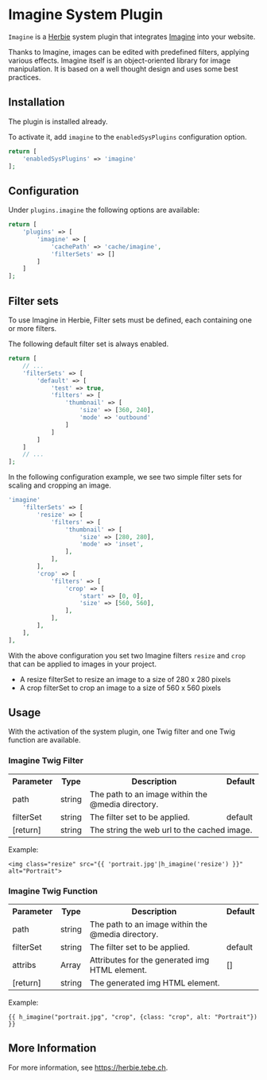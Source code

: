 # Imagine System Plugin

`Imagine` is a [Herbie](http://github.com/getherbie) system plugin that integrates [Imagine](https://imagine.readthedocs.io/en/stable/) into your website.

Thanks to Imagine, images can be edited with predefined filters, applying various effects.
Imagine itself is an object-oriented library for image manipulation.
It is based on a well thought design and uses some best practices.

## Installation

The plugin is installed already.

To activate it, add `imagine` to the `enabledSysPlugins` configuration option.

~~~php
return [
    'enabledSysPlugins' => 'imagine'
];
~~~

## Configuration

Under `plugins.imagine` the following options are available:

~~~php
return [
    'plugins' => [
        'imagine' => [
            'cachePath' => 'cache/imagine',
            'filterSets' => []
        ]
    ]
];
~~~

## Filter sets

To use Imagine in Herbie, Filter sets must be defined, each containing one or more filters.

The following default filter set is always enabled.

~~~php
return [
    // ...
    'filterSets' => [
        'default' => [
            'test' => true,
            'filters' => [
                'thumbnail' => [
                    'size' => [360, 240],
                    'mode' => 'outbound'
                ]
            ]
        ]
    ]
    // ...
];
~~~

In the following configuration example, we see two simple filter sets for scaling and cropping an image.

~~~php
'imagine'
    'filterSets' => [
        'resize' => [
            'filters' => [
                'thumbnail' => [
                    'size' => [280, 280],
                    'mode' => 'inset',
                ],
            ],
        ],
        'crop' => [
            'filters' => [
                'crop' => [
                    'start' => [0, 0],
                    'size' => [560, 560],
                ],
            ],
        ],        
    ],
],
~~~

With the above configuration you set two Imagine filters `resize` and `crop` that can be applied to images in your project.

- A resize filterSet to resize an image to a size of 280 x 280 pixels
- A crop filterSet to crop an image to a size of 560 x 560 pixels

## Usage

With the activation of the system plugin, one Twig filter and one Twig function are available.

### Imagine Twig Filter

<table>
    <tr class="code">
        <th>Parameter</th>
        <th>Type</th>
        <th>Description</th>
        <th>Default</th>
    </tr>
    <tr class="param">
        <td>path</td>
        <td>string</td>
        <td>The path to an image within the @media directory.</td>
        <td></td>
    </tr>
    <tr class="param">
        <td>filterSet</td>
        <td>string</td>
        <td>The filter set to be applied.</td>
        <td>default</td>
    </tr>
    <tr class="return">
        <td>[return]</td>
        <td>string</td>
        <td colspan="2">The string the web url to the cached image.</td>
    </tr>
</table>

Example:

    <img class="resize" src="{{ 'portrait.jpg'|h_imagine('resize') }}" alt="Portrait">

### Imagine Twig Function

<table>
    <tr class="code">
        <th>Parameter</th>
        <th>Type</th>
        <th>Description</th>
        <th>Default</th>
    </tr>
    <tr class="param">
        <td>path</td>
        <td>string</td>
        <td>The path to an image within the @media directory.</td>
        <td></td>
    </tr>
    <tr class="param">
        <td>filterSet</td>
        <td>string</td>
        <td>The filter set to be applied.</td>
        <td>default</td>
    </tr>
    <tr class="param">
        <td>attribs</td>
        <td>Array</td>
        <td>Attributes for the generated img HTML element.</td>
        <td>[]</td>
    </tr>
    <tr class="return">
        <td>[return]</td>
        <td>string</td>
        <td colspan="2">The generated img HTML element.</td>
    </tr>
</table>

Example:

    {{ h_imagine("portrait.jpg", "crop", {class: "crop", alt: "Portrait"}) }}

## More Information

For more information, see <https://herbie.tebe.ch>.
